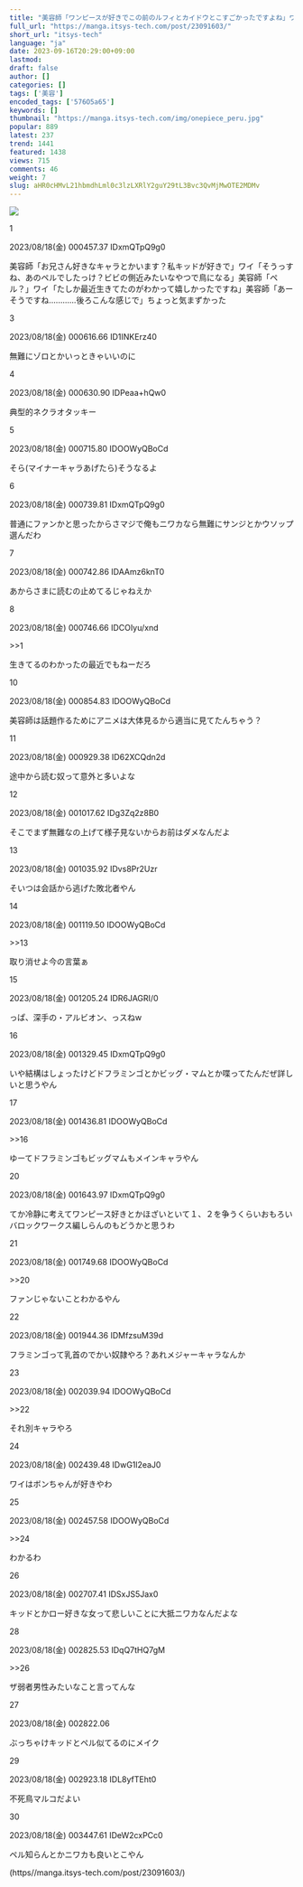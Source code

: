 ```yaml
---
title: "美容師「ワンピースが好きでこの前のルフィとカイドウとこすごかったですよね」ワイ「ですねｗ」"
full_url: "https://manga.itsys-tech.com/post/23091603/"
short_url: "itsys-tech"
language: "ja"
date: 2023-09-16T20:29:00+09:00
lastmod: 
draft: false
author: []
categories: []
tags: ['美容']
encoded_tags: ['576O5a65']
keywords: []
thumbnail: "https://manga.itsys-tech.com/img/onepiece_peru.jpg"
popular: 889
latest: 237
trend: 1441
featured: 1438
views: 715
comments: 46
weight: 7
slug: aHR0cHMvL21hbmdhLml0c3lzLXRlY2guY29tL3Bvc3QvMjMwOTE2MDMv
---
```


![](https://manga.itsys-tech.com/img/onepiece_peru.jpg)

<div><p class='t_h'>1 <p>2023/08/18(金) 000457.37 IDxmQTpQ9g0</p></p><p class='t_b'>美容師「お兄さん好きなキャラとかいます？私キッドが好きで」ワイ「そうっすね、あのペルでしたっけ？ビビの側近みたいなやつで鳥になる」美容師「ペル？」ワイ「たしか最近生きてたのがわかって嬉しかったですね」美容師「あーそうですね............後ろこんな感じで」ちょっと気まずかった</p><p class='t_h'>3 <p>2023/08/18(金) 000616.66 ID1INKErz40</p></p><p class='t_b'>無難にゾロとかいっときゃいいのに</p><p class='t_h'>4 <p>2023/08/18(金) 000630.90 IDPeaa+hQw0</p></p><p class='t_b'>典型的ネクラオタッキー</p><p class='t_h'>5 <p>2023/08/18(金) 000715.80 IDOOWyQBoCd</p></p><p class='t_b'>そら(マイナーキャラあげたら)そうなるよ</p><p class='t_h'>6 <p>2023/08/18(金) 000739.81 IDxmQTpQ9g0</p></p><p class='t_b'>普通にファンかと思ったからさマジで俺もニワカなら無難にサンジとかウソップ選んだわ</p><p class='t_h'>7 <p>2023/08/18(金) 000742.86 IDAAmz6knT0</p></p><p class='t_b'>あからさまに読むの止めてるじゃねえか</p><p class='t_h'>8 <p>2023/08/18(金) 000746.66 IDCOIyu/xnd</p></p><p class='t_b'><p class='anchor'>>>1</p>生きてるのわかったの最近でもねーだろ</p><p class='t_h'>10 <p>2023/08/18(金) 000854.83 IDOOWyQBoCd</p></p><p class='t_b'>美容師は話題作るためにアニメは大体見るから適当に見てたんちゃう？</p><p class='t_h'>11 <p>2023/08/18(金) 000929.38 ID62XCQdn2d</p></p><p class='t_b'>途中から読む奴って意外と多いよな</p><p class='t_h'>12 <p>2023/08/18(金) 001017.62 IDg3Zq2z8B0</p></p><p class='t_b'>そこでまず無難なの上げて様子見ないからお前はダメなんだよ</p><p class='t_h'>13 <p>2023/08/18(金) 001035.92 IDvs8Pr2Uzr</p></p><p class='t_b'>そいつは会話から逃げた敗北者やん</p><p class='t_h t_i'>14 <p>2023/08/18(金) 001119.50 IDOOWyQBoCd</p></p><p class='t_b t_i'><p class='anchor'>>>13</p>取り消せよ今の言葉ぁ</p><p class='t_h'>15 <p>2023/08/18(金) 001205.24 IDR6JAGRI/0</p></p><p class='t_b'>っぱ、深手の・アルビオン、っスねw</p><p class='t_h'>16 <p>2023/08/18(金) 001329.45 IDxmQTpQ9g0</p></p><p class='t_b'>いや結構はしょったけどドフラミンゴとかビッグ・マムとか喋ってたんだぜ詳しいと思うやん</p><p class='t_h t_i'>17 <p>2023/08/18(金) 001436.81 IDOOWyQBoCd</p></p><p class='t_b t_i'><p class='anchor'>>>16</p>ゆーてドフラミンゴもビッグマムもメインキャラやん</p><p class='t_h'>20 <p>2023/08/18(金) 001643.97 IDxmQTpQ9g0</p></p><p class='t_b'>てか冷静に考えてワンピース好きとかほざいといて１、２を争うくらいおもろいバロックワークス編しらんのもどうかと思うわ</p><p class='t_h t_i'>21 <p>2023/08/18(金) 001749.68 IDOOWyQBoCd</p></p><p class='t_b t_i'><p class='anchor'>>>20</p>ファンじゃないことわかるやん</p><p class='t_h'>22 <p>2023/08/18(金) 001944.36 IDMfzsuM39d</p></p><p class='t_b'>フラミンゴって乳首のでかい奴隷やろ？あれメジャーキャラなんか</p><p class='t_h t_i'>23 <p>2023/08/18(金) 002039.94 IDOOWyQBoCd</p></p><p class='t_b t_i'><p class='anchor'>>>22</p>それ別キャラやろ</p><p class='t_h'>24 <p>2023/08/18(金) 002439.48 IDwG1l2eaJ0</p></p><p class='t_b'>ワイはボンちゃんが好きやわ</p><p class='t_h t_i'>25 <p>2023/08/18(金) 002457.58 IDOOWyQBoCd</p></p><p class='t_b t_i'><p class='anchor'>>>24</p>わかるわ</p><p class='t_h'>26 <p>2023/08/18(金) 002707.41 IDSxJS5Jax0</p></p><p class='t_b'>キッドとかロー好きな女って悲しいことに大抵ニワカなんだよな</p><p class='t_h t_i'>28 <p>2023/08/18(金) 002825.53 IDqQ7tHQ7gM</p></p><p class='t_b t_i'><p class='anchor'>>>26</p>ザ弱者男性みたいなこと言ってんな</p><p class='t_h'>27 <p>2023/08/18(金) 002822.06</p></p><p class='t_b'>ぶっちゃけキッドとペル似てるのにメイク</p><p class='t_h'>29 <p>2023/08/18(金) 002923.18 IDL8yfTEht0</p></p><p class='t_b'>不死鳥マルコだよい</p><p class='t_h'>30 <p>2023/08/18(金) 003447.61 IDeW2cxPCc0</p></p><p class='t_b'>ペル知らんとかニワカも良いとこやん</p></div>

(https//manga.itsys-tech.com/post/23091603/)
